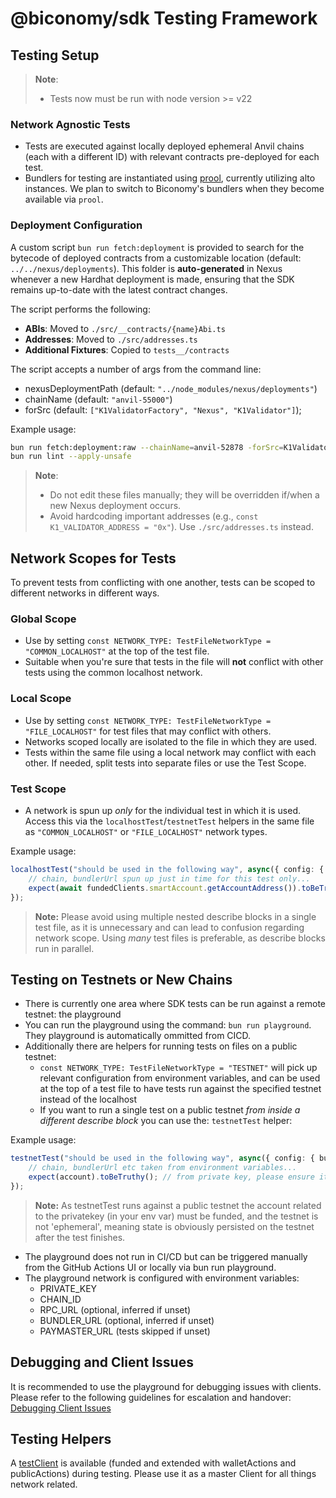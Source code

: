 # @biconomy/sdk Testing Framework

## Testing Setup

> **Note**:  
> - Tests now must be run with node version >= v22

### Network Agnostic Tests
- Tests are executed against locally deployed ephemeral Anvil chains (each with a different ID) with relevant contracts pre-deployed for each test.
- Bundlers for testing are instantiated using [prool](https://github.com/wevm/prool), currently utilizing alto instances. We plan to switch to Biconomy's bundlers when they become available via `prool`.

### Deployment Configuration
A custom script `bun run fetch:deployment` is provided to search for the bytecode of deployed contracts from a customizable location (default: `../../nexus/deployments`). This folder is **auto-generated** in Nexus whenever a new Hardhat deployment is made, ensuring that the SDK remains up-to-date with the latest contract changes.

The script performs the following:
- **ABIs**: Moved to `./src/__contracts/{name}Abi.ts`
- **Addresses**: Moved to `./src/addresses.ts`
- **Additional Fixtures**: Copied to `tests__/contracts`

The script accepts a number of args from the command line:
  - nexusDeploymentPath (default: `"../node_modules/nexus/deployments"`)
  - chainName (default: `"anvil-55000"`)
  - forSrc (default: `["K1ValidatorFactory", "Nexus", "K1Validator"]`);

Example usage:
```bash
bun run fetch:deployment:raw --chainName=anvil-52878 -forSrc=K1Validator -forSrc=Nexus --nexusDeploymentPath=../../nexus/deployments
bun run lint --apply-unsafe
```

> **Note**:  
> - Do not edit these files manually; they will be overridden if/when a new Nexus deployment occurs.
> - Avoid hardcoding important addresses (e.g., `const K1_VALIDATOR_ADDRESS = "0x"`). Use `./src/addresses.ts` instead.

## Network Scopes for Tests

To prevent tests from conflicting with one another, tests can be scoped to different networks in different ways.

### Global Scope
- Use by setting `const NETWORK_TYPE: TestFileNetworkType = "COMMON_LOCALHOST"` at the top of the test file.
- Suitable when you're sure that tests in the file will **not** conflict with other tests using the common localhost network.

### Local Scope
- Use by setting `const NETWORK_TYPE: TestFileNetworkType = "FILE_LOCALHOST"` for test files that may conflict with others.
- Networks scoped locally are isolated to the file in which they are used.
- Tests within the same file using a local network may conflict with each other. If needed, split tests into separate files or use the Test Scope.

### Test Scope
- A network is spun up *only* for the individual test in which it is used. Access this via the `localhostTest`/`testnetTest` helpers in the same file as `"COMMON_LOCALHOST"` or `"FILE_LOCALHOST"` network types.

Example usage:
```ts
localhostTest("should be used in the following way", async({ config: { bundlerUrl, chain, fundedClients }}) => {
    // chain, bundlerUrl spun up just in time for this test only...
    expect(await fundedClients.smartAccount.getAccountAddress()).toBeTruthy();
});
```

> **Note:** 
> Please avoid using multiple nested describe blocks in a single test file, as it is unnecessary and can lead to confusion regarding network scope.
> Using *many* test files is preferable, as describe blocks run in parallel. 

## Testing on Testnets or New Chains
- There is currently one area where SDK tests can be run against a remote testnet: the playground
- You can run the playground using the command: `bun run playground`. They playground is automatically ommitted from CICD.
- Additionally there are helpers for running tests on files on a public testnet:
    - `const NETWORK_TYPE: TestFileNetworkType = "TESTNET"` will pick up relevant configuration from environment variables, and can be used at the top of a test file to have tests run against the specified testnet instead of the localhost
    - If you want to run a single test on a public testnet *from inside a different describe block* you can use the: `testnetTest` helper:

Example usage:
```ts
testnetTest("should be used in the following way", async({ config: { bundlerUrl, chain, account }}) => {
    // chain, bundlerUrl etc taken from environment variables...
    expect(account).toBeTruthy(); // from private key, please ensure it is funded if sending txs
});
```

> **Note:** 
> As testnetTest runs against a public testnet the account related to the privatekey (in your env var) must be funded, and the testnet is not 'ephemeral', meaning state is obviously persisted on the testnet after the test finishes. 

- The playground does not run in CI/CD but can be triggered manually from the GitHub Actions UI or locally via bun run playground.
- The playground network is configured with environment variables:
    - PRIVATE_KEY
    - CHAIN_ID
    - RPC_URL (optional, inferred if unset)
    - BUNDLER_URL (optional, inferred if unset)
    - PAYMASTER_URL (tests skipped if unset)

## Debugging and Client Issues
It is recommended to use the playground for debugging issues with clients. Please refer to the following guidelines for escalation and handover: [Debugging Client Issues](https://www.notion.so/biconomy/Debugging-Client-Issues-cc01c1cab0224c87b37a4d283370165b)

## Testing Helpers
A [testClient](https://viem.sh/docs/clients/test#extending-with-public--wallet-actions) is available (funded and extended with walletActions and publicActions) during testing. Please use it as a master Client for all things network related. 

